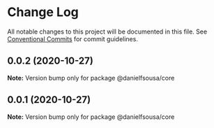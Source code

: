 # Change Log

All notable changes to this project will be documented in this file.
See [Conventional Commits](https://conventionalcommits.org) for commit guidelines.

## 0.0.2 (2020-10-27)

**Note:** Version bump only for package @danielfsousa/core





## 0.0.1 (2020-10-27)

**Note:** Version bump only for package @danielfsousa/core
